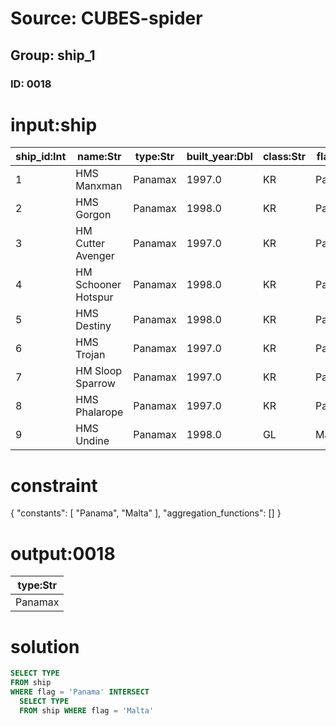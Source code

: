 # Source: CUBES-spider
## Group: ship_1
### ID: 0018

# input:ship

| ship_id:Int | name:Str | type:Str | built_year:Dbl | class:Str | flag:Str |
|---|---|---|---|---|---|
| 1 | HMS Manxman | Panamax | 1997.0 | KR | Panama |
| 2 | HMS Gorgon | Panamax | 1998.0 | KR | Panama |
| 3 | HM Cutter Avenger | Panamax | 1997.0 | KR | Panama |
| 4 | HM Schooner Hotspur | Panamax | 1998.0 | KR | Panama |
| 5 | HMS Destiny | Panamax | 1998.0 | KR | Panama |
| 6 | HMS Trojan | Panamax | 1997.0 | KR | Panama |
| 7 | HM Sloop Sparrow | Panamax | 1997.0 | KR | Panama |
| 8 | HMS Phalarope | Panamax | 1997.0 | KR | Panama |
| 9 | HMS Undine | Panamax | 1998.0 | GL | Malta |

# constraint

{
  "constants": [
    "Panama",
    "Malta"
  ],
  "aggregation_functions": []
}

# output:0018

| type:Str |
|---|
| Panamax |

# solution

```sql
SELECT TYPE
FROM ship
WHERE flag = 'Panama' INTERSECT
  SELECT TYPE
  FROM ship WHERE flag = 'Malta'
```
